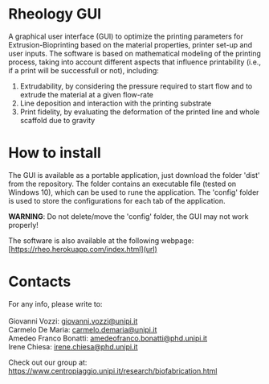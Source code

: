 # Rheology GUI

A graphical user interface (GUI) to optimize the printing parameters for Extrusion-Bioprinting based on the material properties, printer set-up and user inputs. The software is based on mathematical modeling of the printing process, taking into account different aspects that influence printability (i.e., if a print will be successfull or not), including:
1. Extrudability, by considering the pressure required to start flow and to extrude the material at a given flow-rate
2. Line deposition and interaction with the printing substrate
3. Print fidelity, by evaluating the deformation of the printed line and whole scaffold due to gravity

# How to install
The GUI is available as a portable application, just download the folder 'dist' from the repository.
The folder contains an executable file (tested on Windows 10), which can be used to rune the application. The 'config' folder is used to store the configurations for each tab of the application.

**WARNING**: Do not delete/move the 'config' folder, the GUI may not work properly!

The software is also available at the following webpage: [https://rheo.herokuapp.com/index.html](url)

# Contacts
For any info, please write to:\
\
Giovanni Vozzi: <giovanni.vozzi@unipi.it>\
Carmelo De Maria: <carmelo.demaria@unipi.it>\
Amedeo Franco Bonatti: <amedeofranco.bonatti@phd.unipi.it>\
Irene Chiesa: <irene.chiesa@phd.unipi.it>

Check out our group at: https://www.centropiaggio.unipi.it/research/biofabrication.html
